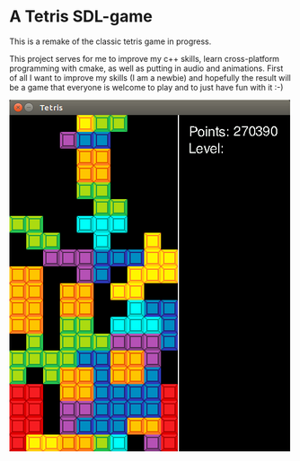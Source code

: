 # A Tetris SDL-game

This is a remake of the classic tetris game in progress.

This project serves for me to improve my c++ skills, learn cross-platform programming with cmake, 
as well as putting in audio and animations. First of all I want to improve my skills (I am a newbie) and hopefully the result will
be a game that everyone is welcome to play and to just have fun with it :-)

![Screenshot](https://github.com/Teyu/Tetris-SDL-game/blob/master/TetrisScreenshot.png)
